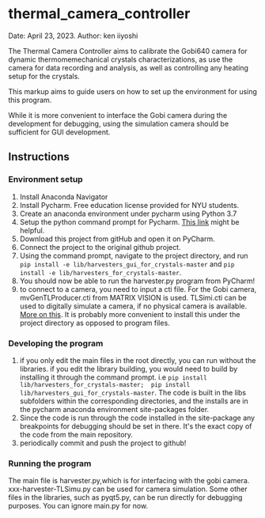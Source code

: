 # thermal_camera_controller

Date: April 23, 2023.
Author: ken iiyoshi

The Thermal Camera Controller aims to calibrate the Gobi640 camera for dynamic thermomemechanical crystals characterizations, as use the camera for data recording and analysis, as well as controlling any heating setup for the crystals.

This markup aims to guide users on how to set up the environment for using this program.

While it is more convenient to interface the Gobi camera during the development for debugging, using the simulation camera should be sufficient for GUI development.

## Instructions
### Environment setup

1. Install Anaconda Navigator
2. Install Pycharm. Free education license provided for NYU students.
3. Create an anaconda environment under pycharm using Python 3.7
4. Setup the python command prompt for Pycharm. [This link](https://stackoverflow.com/questions/48924787/pycharm-terminal-doesnt-activate-conda-environment) might be helpful.
5. Download this project from gitHub and open it on PyCharm.
6. Connect the project to the original github project.
7. Using the command prompt, navigate to the project directory, and run `pip install -e lib/harvesters_gui_for_crystals-master` and  `pip install -e lib/harvesters_for_crystals-master`.
8. You should now be able to run the harvester.py program from PyCharm!
9. to connect to a camera, you need to input a cti file. For the Gobi camera, mvGenTLProducer.cti from MATRIX VISION is used. TLSimi.cti can be used to digitally simulate a camera, if no physical camera is available. [More on this](https://github.com/genicam/harvesters/wiki). It is probably more convenient to install this under the project directory as opposed to program files.

### Developing the program
1. if you only edit the main files in the root directly, you can run without the libraries. if you edit the library building, you would need to build by installing it through the command prompt. i.e   `pip install lib/harvesters_for_crystals-master;  pip install lib/harvesters_gui_for_crystals-master`. The code is built in the libs subfolders within the corresponding directories, and the installs are in the pycharm anaconda environment site-packages folder.
2. Since the code is run through the code installed in the site-package any breakpoints for debugging should be set in there. It's the exact copy of the code from the main repository.
3. periodically commit and push the project to github!

### Running the program

The main file is harvester.py,which is for interfacing with the gobi camera. xxx-harvester-TLSimu.py can be used for camera simulation. Some other files in the libraries, such as pyqt5.py, can be run directly for debugging purposes. You can ignore main.py for now.